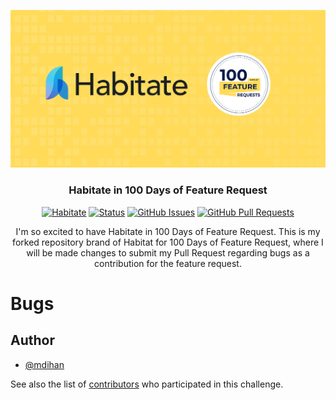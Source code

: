 <p align="center">
  <a href="" rel="noopener">
 <img src="../assets/images/habitate.png" alt="Habitate"></a>
</p>
<h3 align="center">Habitate in 100 Days of Feature Request</h3>

<div align="center">

[![Habitate](https://img.shields.io/badge/Sawo%20Labs%20Community-Habitate-blue.svg)](https://img.shields.io/badge/Sawo%20Labs%20Community-Habitate-blue.svg)
[![Status](https://img.shields.io/badge/status-active-success.svg)]()
[![GitHub Issues](https://img.shields.io/github/issues/Sawo-Community/Habitate.svg)](https://github.com/Sawo-Community/Habitate/issues)
[![GitHub Pull Requests](https://img.shields.io/github/issues-pr/Sawo-Community/Habitate.svg)](https://github.com/Sawo-Community/Habitate/pulls)

</div>

<p align="center"> 
I'm so excited to have Habitate in 100 Days of Feature Request. This is my forked repository brand of Habitat for 100 Days of Feature Request, where I will be made changes to submit my Pull Request regarding bugs as a contribution for the feature request.
    <br> 
</p>

# Bugs

## Author

- [@mdihan](https://github.com/mdihsan)

See also the list of [contributors](https://github.com/Sawo-Community/Habitate/graphs/contributors)
who participated in this challenge.
